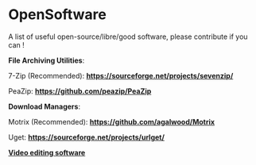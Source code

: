 # OpenSoftware
A list of useful open-source/libre/good software, please contribute if you can !
 
**File Archiving Utilities**:

7-Zip (Recommended): **https://sourceforge.net/projects/sevenzip/** 

PeaZip: **https://github.com/peazip/PeaZip**

**Download Managers**:

Motrix (Recommended): **https://github.com/agalwood/Motrix**

Uget: **https://sourceforge.net/projects/urlget/**

[**Video editing software**](VideoEditors.md)

